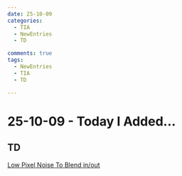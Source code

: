 ```yaml
---
date: 25-10-09
categories:
  - TIA
  - NewEntries
  - TD

comments: true
tags:
  - NewEntries
  - TIA
  - TD

---
```

# 25-10-09 - Today I Added...
## TD
[Low Pixel Noise To Blend in/out](../../TD/TOP/LowPixelNoiseToBlendInOut.md)

